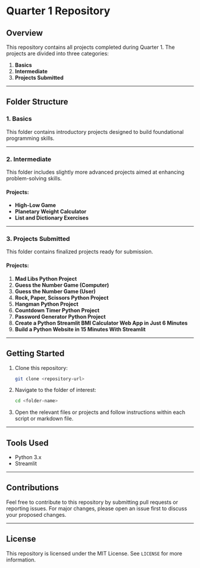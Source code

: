 # Quarter 1 Repository

## Overview
This repository contains all projects completed during Quarter 1. The projects are divided into three categories:

1. **Basics**
2. **Intermediate**
3. **Projects Submitted**

-------

## Folder Structure

### 1. Basics
This folder contains introductory projects designed to build foundational programming skills.

--------

### 2. Intermediate
This folder includes slightly more advanced projects aimed at enhancing problem-solving skills.

#### Projects:
- **High-Low Game**
- **Planetary Weight Calculator**
- **List and Dictionary Exercises**

---------------

### 3. Projects Submitted
This folder contains finalized projects ready for submission.

#### Projects:
1. **Mad Libs Python Project**
2. **Guess the Number Game (Computer)**
3. **Guess the Number Game (User)**
4. **Rock, Paper, Scissors Python Project**
5. **Hangman Python Project**
6. **Countdown Timer Python Project**
7. **Password Generator Python Project**
8. **Create a Python Streamlit BMI Calculator Web App in Just 6 Minutes**
9. **Build a Python Website in 15 Minutes With Streamlit**

---------

## Getting Started
1. Clone this repository:
   ```bash
   git clone <repository-url>
   ```
2. Navigate to the folder of interest:
   ```bash
   cd <folder-name>
   ```
3. Open the relevant files or projects and follow instructions within each script or markdown file.

--------

## Tools Used
- Python 3.x
- Streamlit

------

## Contributions
Feel free to contribute to this repository by submitting pull requests or reporting issues. For major changes, please open an issue first to discuss your proposed changes.

------

## License
This repository is licensed under the MIT License. See `LICENSE` for more information.
